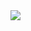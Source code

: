 <picture>
<source
  srcset="https://github-readme-stats.vercel.app/api?username=whosmyqueen&show_icons=true&theme=dark"
  media="(prefers-color-scheme: dark)"
/>
<source
  srcset="https://github-readme-stats.vercel.app/api?username=whosmyqueen&show_icons=true"
  media="(prefers-color-scheme: light), (prefers-color-scheme: no-preference)"
/>
<img src="https://github-readme-stats.vercel.app/api?username=whosmyqueen&show_icons=true" />
</picture>
